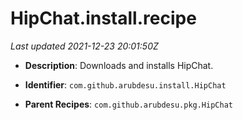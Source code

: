 # HipChat.install.recipe

_Last updated 2021-12-23 20:01:50Z_

- **Description**: Downloads and installs HipChat.

- **Identifier**: `com.github.arubdesu.install.HipChat`

- **Parent Recipes**: `com.github.arubdesu.pkg.HipChat`
